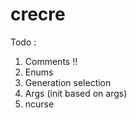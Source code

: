 crecre
======


Todo : 
1) Comments !!<br>
2) Enums
3) Generation selection
4) Args (init based on args)
5) ncurse
